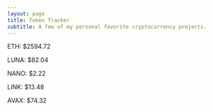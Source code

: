 ```yaml
---
layout: page
title: Token Tracker
subtitle: A few of my personal favorite cryptocurrency projects.
---
```


<!--BEGINCRYPTOINPUT-->
ETH: $2594.72

LUNA: $82.04

NANO: $2.22

LINK: $13.48

AVAX: $74.32

<!--ENDCRYPTOINPUT-->
